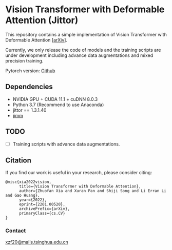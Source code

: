 # Vision Transformer with Deformable Attention (Jittor)

This repository contains a simple implementation of Vision Transformer with Deformable Attention \[[arXiv](https://arxiv.org/abs/2201.00520)\].

Currently, we only release the code of models and the training scripts are under development including advance data augmentations and mixed precision training.

Pytorch version: [Github](https://github.com/LeapLabTHU/DAT)


## Dependencies

- NVIDIA GPU + CUDA 11.1 + cuDNN 8.0.3
- Python 3.7 (Recommend to use Anaconda)
- jittor == 1.3.1.40
- [jimm](https://github.com/Jittor-Image-Models)


## TODO

- [ ] Training scripts with advance data augmentations.

## Citation

If you find our work is useful in your research, please consider citing:

```
@misc{xia2022vision,
      title={Vision Transformer with Deformable Attention}, 
      author={Zhuofan Xia and Xuran Pan and Shiji Song and Li Erran Li and Gao Huang},
      year={2022},
      eprint={2201.00520},
      archivePrefix={arXiv},
      primaryClass={cs.CV}
}
```

### Contact

[xzf20@mails.tsinghua.edu.cn](xzf20@mails.tsinghua.edu.cn)